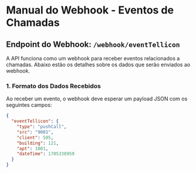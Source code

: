 # Manual do Webhook - Eventos de Chamadas

## Endpoint do Webhook: `/webhook/eventTellicon`

A API funciona como um webhook para receber eventos relacionados a chamadas. Abaixo estão os detalhes sobre os dados que serão enviados ao webhook.

### 1. Formato dos Dados Recebidos

Ao receber um evento, o webhook deve esperar um payload JSON com os seguintes campos:

```json
{
  "eventTellicon": {
    "type": "pushCall",
    "src": "9001",
    "client": 505,
    "building": 121,
    "apt": 1001,
    "dateTime": 1705338959
  }
}
